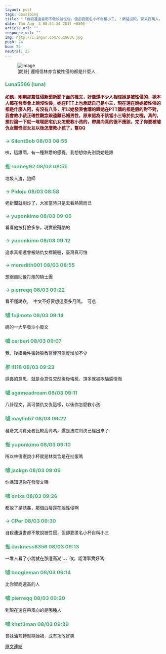 ```yaml
---
layout: post
tags: Gossiping
title: "「自殺連遺書都不敢說被性侵，但卻要匿名小杯自稱小三」！網路提問，驚呆百萬人。"
date: Thu Aug  3 08:54:34 2017 +0800
article_url: ""
response_url: ""
img: http://i.imgur.com/ouzGQvK.jpg
push: 24
boo: 24
neutral: 25
---
```


<figure>
<img src="http://i.imgur.com/ouzGQvK.jpg" alt="image">
<figcaption>
[問卦] 還相信林亦含被性侵的都是什麼人
</figcaption>
</figure>



<h3 style="color:MediumSeaGreen;">Luna5566 (luna)</h3>

<h4 style="color:Maroon;">如題，剛剛那篇性侵新聞新聞下面的推文，好像還不少人相信她是被性侵的，她本人都在發表會上說沒性侵，她在PTT上也承認自己是小三，現在還在說她被性侵的都是什麼人阿，有沒有八卦，所以她發表會講的跟她在PTT講的都是假的對不對，我會教小孩正確性觀念跟遠離已婚男性，原來認為不該當小三等於仇女喔，真的，想討論一下就一堆噁肥宅仇女怎麼教小孩的，帶風向真的很不應該，完了你要被噓仇女難怪沒女友以後怎麼教小孩了，幫QQ</h4>

<h3 style="color:MediumSeaGreen;">→ SilentBob 08/03 08:55</h3>

<p>咦，這誰啊，有一種熟悉的感覺，我想想你先別說她是誰</p>

<h3 style="color:MediumSeaGreen;">推 rodney92 08/03 08:55</h3>

<p>垃圾人渣，狼師</p>

<h3 style="color:MediumSeaGreen;">→ Pidoju 08/03 08:58</h3>

<p>老新聞就別炒了，大家當時只是去看熱鬧而已</p>

<h3 style="color:MediumSeaGreen;">→ yuponkimo 08/03 09:06</h3>

<p>看看他被打臉多慘，現實很殘酷的</p>

<h3 style="color:MediumSeaGreen;">→ yuponkimo 08/03 09:12</h3>

<p>追求真相還會被貼仇女標籤喔，臺灣真可怕</p>

<h3 style="color:MediumSeaGreen;">→ meredith001 08/03 08:55</h3>

<p>想跟自助餐打炮的騎士團</p>

<h3 style="color:MediumSeaGreen;">→ pierreqq 08/03 09:22</h3>

<p>看不懂誘姦，　中文不好要想這麼多月嗎，　可悲</p>

<h3 style="color:MediumSeaGreen;">噓 fujimoto 08/03 09:14</h3>

<p>媽的一大早發沙小廢文</p>

<h3 style="color:MediumSeaGreen;">噓 cerberi 08/03 09:07</h3>

<p>我，後續幾件狼師狼教官使可信度增加不少</p>

<h3 style="color:MediumSeaGreen;">推 li118 08/03 09:23</h3>

<p>誘姦的意思，就是合意性交然後後悔惹，頂多就被欺騙感情而</p>

<h3 style="color:MediumSeaGreen;">噓 agameadream 08/03 09:11</h3>

<p>八卦噁文，真可憐仇女仇這樣，以後你怎麼教小孩</p>

<h3 style="color:MediumSeaGreen;">噓 maylin57 08/03 09:22</h3>

<p>發廢文消費死者比較高尚嗎，還是法院判決已經出來了</p>

<h3 style="color:MediumSeaGreen;">推 yuponkimo 08/03 09:10</h3>

<p>所以林俊憲說小杯就是林奕含是在扯蛋嗎</p>

<h3 style="color:MediumSeaGreen;">噓 jackgn 08/03 09:06</h3>

<p>你媽知道你在發廢文嗎</p>

<h3 style="color:MediumSeaGreen;">噓 onixs 08/03 09:26</h3>

<p>都說了是誘姦，那個白癡還在說性侵啊</p>

<h3 style="color:MediumSeaGreen;">→ CPer 08/03 09:30</h3>

<p>自殺連遺書都不敢說被性侵，但卻要匿名小杯自稱小三</p>

<h3 style="color:MediumSeaGreen;">推 darkness8356 08/03 09:13</h3>

<p>一堆人看了小說就在那邊高潮...，唉，認清事實好嗎</p>

<h3 style="color:MediumSeaGreen;">噓 boogieman 08/03 09:14</h3>

<p>比你智商還高的人</p>

<h3 style="color:MediumSeaGreen;">噓 pierreqq 08/03 09:20</h3>

<p>到現在還在帶風向的是哪種人</p>

<h3 style="color:MediumSeaGreen;">噓 khst3man 08/03 09:39</h3>

<p>普妹油煎轉型期始祖，成有功敗好笑</p>

<a href = "https://www.ptt.cc/bbs/Gossiping/M.1501721676.A.F2B.html">原文連結</a>

